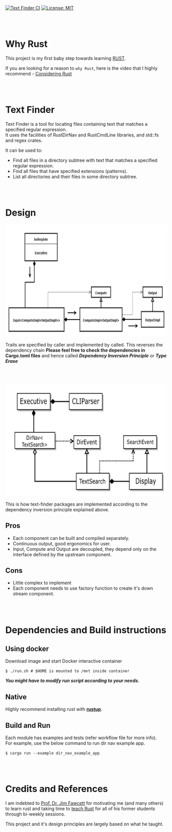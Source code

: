 [![Text Finder CI](https://github.com/ragu-manjegowda/text-finder/workflows/Text%20Finder%20CI/badge.svg)](https://github.com/ragu-manjegowda/text-finder/actions)
[![License: MIT](https://img.shields.io/badge/License-MIT-green.svg)](https://opensource.org/licenses/MIT)

<br/><br/>

# Why Rust

This project is my first baby step towards learning [RUST](https://www.rust-lang.org/).

If you are looking for a reason to `why Rust`, here is the video that I highly recommend - [Considering Rust](https://www.youtube.com/watch?v=DnT-LUQgc7s)

<br/><br/>

# Text Finder

Text Finder is a tool for locating files containing text that matches a specified regular expression.  
It uses the facilities of RustDirNav and RustCmdLine libraries, and
std::fs and regex crates.

It can be used to:
 * Find all files in a directory subtree with text that matches a
    specified regular expression.
 * Find all files that have specified extensions (patterns).
 * List all directories and their files in some directory subtree.

<br/><br/>

# Design

<img src="man/figures/design.jpeg" width="900" height="350" />

Traits are specified by caller and implemented by called. This reverses 
the dependency chain **Please feel free to check the dependencies in Cargo.toml files** and hence called ***Dependency Inversion Principle*** or ***Type Erase***

<br/><br/>

<img src="man/figures/textfinderstructs.jpeg" width="900" height="350" />

This is how text-finder packages are implemented according to the dependency inversion principle explained above.

## Pros
 * Each component can be built and compiled separately.
 * Continuous output, good ergonomics for user.
 * Input, Compute and Output are decoupled, they depend only on the 
   interface defined by the upstream component.

## Cons
 * Little complex to implement
 * Each component needs to use factory function to create it's down 
   stream component.

<br/><br/>

# Dependencies and Build instructions

## Using docker

Download image and start Docker interactive container

    $ ./run.sh # $HOME is mounted to /mnt inside container

***You might have to modify run script according to your needs.***

## Native
Highly recommend installing rust with [**rustup**](https://www.rust-lang.org/tools/install).

## Build and Run

Each module has examples and tests (refer workflow file for more info).  
For example, use the below command to run dir nav example app.

    $ cargo run --example dir_nav_example_app

<br/><br/>

# Credits and References

I am indebted to [Prof. Dr. Jim Fawcett](https://jimfawcett.github.io/) for 
motivating me (and many others) to learn rust and taking time to [teach Rust](https://www.youtube.com/playlist?list=PLRqLz6z12zQp3eNC6cOtMa1zlhBimMHkD) for all of his former students through bi-weekly sessions.

This project and it's design principles are largely based on what he taught.
